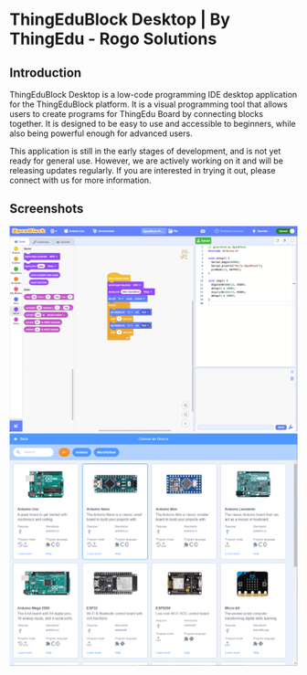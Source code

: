 # ThingEduBlock Desktop | By ThingEdu - Rogo Solutions

## Introduction

ThingEduBlock Desktop is a low-code programming IDE desktop application for the ThingEduBlock platform. It is a visual programming tool that allows users to create programs for ThingEdu Board by connecting blocks together. It is designed to be easy to use and accessible to beginners, while also being powerful enough for advanced users.

This application is still in the early stages of development, and is not yet ready for general use. However, we are actively working on it and will be releasing updates regularly. If you are interested in trying it out, please connect with us for more information.

## Screenshots

<img src="./doc/images/screenshot.png" width=1000>

<img src="./doc/images/screenshot2.png" width=1000>